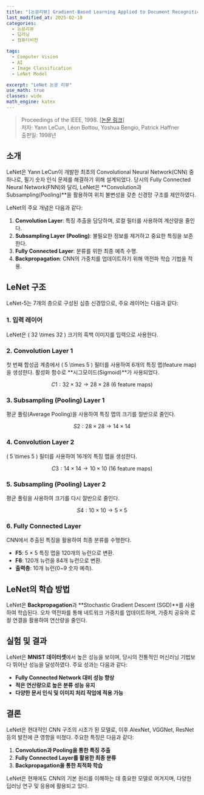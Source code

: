```yaml
---
title: "[논문리뷰] Gradient-Based Learning Applied to Document Recognition (LeNet)"
last_modified_at: 2025-02-10
categories:
  - 논문리뷰
  - 딥러닝
  - 컴퓨터비전

tags:
  - Computer Vision
  - AI
  - Image Classification
  - LeNet Model

excerpt: "LeNet 논문 리뷰"
use_math: true
classes: wide
math_engine: katex
---
```


> Proceedings of the IEEE, 1998. [[논문 링크](http://yann.lecun.com/exdb/publis/pdf/lecun-98.pdf)]  
> 저자: Yann LeCun, Léon Bottou, Yoshua Bengio, Patrick Haffner  
> 출판일: 1998년

## 소개

LeNet은 Yann LeCun이 개발한 최초의 Convolutional Neural Network(CNN) 중 하나로, 필기 숫자 인식 문제를 해결하기 위해 설계되었다. 당시의 Fully Connected Neural Network(FNN)와 달리, LeNet은 **Convolution과 Subsampling(Pooling)**을 활용하여 위치 불변성을 갖춘 신경망 구조를 제안하였다.

LeNet의 주요 개념은 다음과 같다:
1. **Convolution Layer**: 특징 추출을 담당하며, 로컬 필터를 사용하여 계산량을 줄인다.
2. **Subsampling Layer (Pooling)**: 불필요한 정보를 제거하고 중요한 특징을 보존한다.
3. **Fully Connected Layer**: 분류를 위한 최종 예측 수행.
4. **Backpropagation**: CNN의 가중치를 업데이트하기 위해 역전파 학습 기법을 적용.

## LeNet 구조

LeNet-5는 7개의 층으로 구성된 심층 신경망으로, 주요 레이어는 다음과 같다:

### 1. 입력 레이어
LeNet은 \( 32 \times 32 \) 크기의 흑백 이미지를 입력으로 사용한다.

### 2. Convolution Layer 1
첫 번째 합성곱 계층에서 \( 5 \times 5 \) 필터를 사용하여 6개의 특징 맵(feature map)을 생성한다. 활성화 함수로 **시그모이드(Sigmoid)**가 사용되었다.

$$
C1: 32 \times 32 \to 28 \times 28 \text{ (6 feature maps)}
$$

### 3. Subsampling (Pooling) Layer 1
평균 풀링(Average Pooling)을 사용하여 특징 맵의 크기를 절반으로 줄인다.

$$
S2: 28 \times 28 \to 14 \times 14
$$

### 4. Convolution Layer 2
\( 5 \times 5 \) 필터를 사용하여 16개의 특징 맵을 생성한다.

$$
C3: 14 \times 14 \to 10 \times 10 \text{ (16 feature maps)}
$$

### 5. Subsampling (Pooling) Layer 2
평균 풀링을 사용하여 크기를 다시 절반으로 줄인다.

$$
S4: 10 \times 10 \to 5 \times 5
$$

### 6. Fully Connected Layer
CNN에서 추출된 특징을 활용하여 최종 분류를 수행한다.

- **F5**: 5 × 5 특징 맵을 120개의 뉴런으로 변환.
- **F6**: 120개 뉴런을 84개 뉴런으로 변환.
- **출력층**: 10개 뉴런(0~9 숫자 예측).

## LeNet의 학습 방법

LeNet은 **Backpropagation**과 **Stochastic Gradient Descent (SGD)**를 사용하여 학습된다. 오차 역전파를 통해 네트워크 가중치를 업데이트하며, 가중치 공유와 로컬 연결을 활용하여 연산량을 줄인다.

## 실험 및 결과

LeNet은 **MNIST 데이터셋**에서 높은 성능을 보이며, 당시의 전통적인 머신러닝 기법보다 뛰어난 성능을 달성하였다. 주요 성과는 다음과 같다:

- **Fully Connected Network 대비 성능 향상**
- **적은 연산량으로 높은 분류 성능 유지**
- **다양한 문서 인식 및 이미지 처리 작업에 적용 가능**

## 결론

LeNet은 현대적인 CNN 구조의 시초가 된 모델로, 이후 AlexNet, VGGNet, ResNet 등의 발전에 큰 영향을 미쳤다. 주요한 특징은 다음과 같다:

1. **Convolution과 Pooling을 통한 특징 추출**
2. **Fully Connected Layer를 활용한 최종 분류**
3. **Backpropagation을 통한 최적화 학습**

LeNet은 현재에도 CNN의 기본 원리를 이해하는 데 중요한 모델로 여겨지며, 다양한 딥러닝 연구 및 응용에 활용되고 있다.